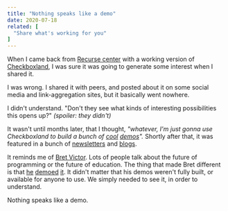 ```yaml
---
title: "Nothing speaks like a demo"
date: 2020-07-18
related: [
  "Share what's working for you"
]
---
```


When I came back from [Recurse center](https://www.recurse.com/) with a working version of [Checkboxland](https://www.bryanbraun.com/2020/06/06/checkboxland/), I was sure it was going to generate some interest when I shared it.

I was wrong. I shared it with peers, and posted about it on some social media and link-aggregation sites, but it basically went nowhere.

I didn't understand. "Don't they see what kinds of interesting possibilities this opens up?" *(spoiler: they didn't)*

It wasn't until months later, that I thought, *"whatever, I'm just gonna use Checkboxland to build a bunch of [cool](https://twitter.com/BryanEBraun/status/1264014217063149569) [demos](https://twitter.com/BryanEBraun/status/1275646509200146434)".* Shortly after that, it was featured in a bunch of [newsletters](https://twitter.com/JavaScriptDaily/status/1276999499316166656) and [blogs](https://stackoverflow.blog/2020/07/10/the-overflow-29-checkboxland/).

It reminds me of [Bret Victor](https://twitter.com/worrydream). Lots of people talk about the future of programming or the future of education. The thing that made Bret different is that [he](http://worrydream.com/ExplorableExplanations/) [demoed](https://vimeo.com/36579366) [it](http://worrydream.com/LadderOfAbstraction/). It didn't matter that his demos weren't fully built, or available for anyone to use. We simply needed to see it, in order to understand.

Nothing speaks like a demo.
